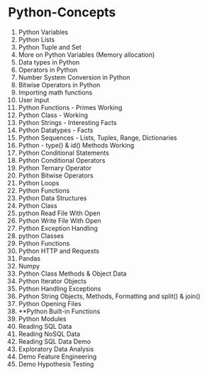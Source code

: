 # Python-Concepts

1. Python Variables
2. Python Lists
3. Python Tuple and Set 
4. More on Python Variables (Memory allocation)
5. Data types in Python
6. Operators in Python
7. Number System Conversion in Python
8. Bitwise Operators in Python
9. Importing math functions
10. User Input
11. Python Functions - Primes Working
12. Python Class - Working
13. Python Strings - Interesting Facts
14. Python Datatypes - Facts
15. Python Sequences - Lists, Tuples, Range, Dictionaries
16. Python - type() & id() Methods Working
17. Python Conditional Statements
18. Python Conditional Operators
19. Python Ternary Operator
20. Python Bitwise Operators
21. Python Loops
22. Python Functions
23. Python Data Structures
24. Python Class
25. python Read File With Open
26. Python Write File With Open
27. Python Exception Handling
28. python Classes
29. Python Functions
30. Python HTTP and Requests
31. Pandas
32. Numpy
33. Python Class Methods & Object Data
34. Python Iterator Objects
35. Python Handling Exceptions
36. Python String Objects, Methods, Formatting and split() & join()
37. Python Opening Files
38. **Python Built-in Functions
39. Python Modules
40. Reading SQL Data
41. Reading NoSQL Data
42. Reading SQL Data Demo
43. Exploratory Data Analysis
44. Demo Feature Engineering
45. Demo Hypothesis Testing
